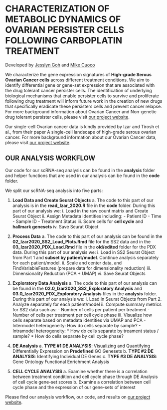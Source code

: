 # CHARACTERIZATION OF METABOLIC DYNAMICS OF OVARIAN PERSISTER CELLS FOLLOWING CARBOPLATIN TREATMENT
Developed by [Jesslyn Goh](https://github.com/jgoh2) and [Mike Cuoco](https://github.com/mikecuoco)

We characterize the gene expression signatures of **High-grade Serous Ovarian Cancer cells** across different treatment conditions. 
We aim to identify differential gene or gene-set expression that are associated with the drug tolerant cancer persister cells. The identification of underlying biological mechanisms 
that enable persister cells to survive and proliferate following drug treatment will inform future work in the creation of new drugs that specifically eradicate 
these persisters cells and prevent cancer relapse. For more background information about Ovarian Cancer and Non-genetic drug tolerant persister cells, 
please visit [our project website](https://jgoh2.github.io/jesslyn_ovca/).

Our single-cell Ovarian cancer data is kindly provided by Izar and Tirosh et al., from their paper A single-cell landscape of high-grade serous ovarian cancer. 
For more background information about our Ovarian Cancer data, please visit [our project website](https://jgoh2.github.io/jesslyn_ovca/).

## OUR ANALYSIS WORKFLOW 
Our code for our scRNA-seq analysis can be found in the **analysis** folder and helper functions that are used in our analysis can be found in the **code** folder. 

We split our scRNA-seq analysis into five parts: 
  1. **Load Data and Create Seurat Objects**
      a. The code to this part of our analysis is in the **read_Izar_2020.R** file in the **code** folder. During this part of our analysis we: 
            i. Load in the raw count matrix and Create Seurat Object 
            ii. Assign Metadata identities including: 
                - Patient ID
                - Time
                - Sample ID
                - Treatment Status 
            iii. Score cells for **cell cycle** and **hallmark genesets** 
            iv. Save Seurat Object
          
  2. **Process Data**
      a. The code to this part of our analysis can be found in the **02_Izar2020_SS2_Load_Plots.Rmd** file for the SS2 data and in the 
      **03_Izar2020_PDX_Load.Rmd** file in the **old/edited** folder for the PDX data. During this part of our analysis we: 
            i. Load in SS2 Seurat Object from Part 1 and **subset by patient/model**. Continue analysis separately for each patient/model. 
            ii. Scale and center data, and FindVariableFeatures (prepare data for dimensionality reduction)
            iii. Dimensionality Reduction (PCA + UMAP)
            vi. Save Seurat Objects 
      
  3. **Exploratory Data Analysis**
      a. The code to this part of our analysis can be found in the **02.0_Izar2020_SS2_Exploratory Analysis** and **03.0_Izar2020_PDX_Exploratory Analysis** files in the **analysis** folder. 
      During this part of our analysis we: 
            i. Load in Seurat Objects from Part 2. Analyze separately for each patient/model
            ii. Compute summary metrics for SS2 data such as: 
                - Number of cells per patient per treatment 
                - Number of cells per treatment per cell cycle phase 
            iii. Visualize how cells separate based on metadata identities via UMAP and PCA
                - Intermodel heterogeneity: How do cells separate by sample? 
                - Intramodel heterogeneity: 
                    * How do cells separate by treament status / sample? 
                    * How do cells separate by cell cycle phase?
            
  4. **DE Analysis**
        a. **TYPE #1 DE ANALYSIS**: Visualizing and Quantifying Differentially Expression on **Predefined** GO Genesets
        b. **TYPE #2 DE ANALYSIS**: Identifying Individual DE Genes 
        c. **TYPE #3 DE ANALYSIS**: Gene Ontology Functional Enrichment Analysis 
          
  5. **CELL CYCLE ANALYSIS**
        a. Examine whether there is a correlation between treatment condition and cell cycle phase through DE Analysis of cell cycle gene-set scores
        b. Examine a correlation between cell cycle phase and the expression of our gene-sets of interest
        
Please find our analysis workflow, our code, and results on [our project website](https://jgoh2.github.io/jesslyn_ovca/).    
